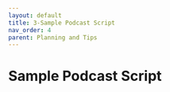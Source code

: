 ```yaml
---
layout: default
title: 3-Sample Podcast Script
nav_order: 4
parent: Planning and Tips
---
```

# Sample Podcast Script

